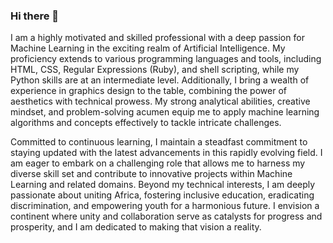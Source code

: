 ### Hi there 👋
I am a highly motivated and skilled professional with a deep passion for Machine Learning in the exciting realm of Artificial Intelligence. My proficiency extends to various programming languages and tools, including HTML, CSS, Regular Expressions (Ruby), and shell scripting, while my Python skills are at an intermediate level. Additionally, I bring a wealth of experience in graphics design to the table, combining the power of aesthetics with technical prowess. My strong analytical abilities, creative mindset, and problem-solving acumen equip me to apply machine learning algorithms and concepts effectively to tackle intricate challenges.

Committed to continuous learning, I maintain a steadfast commitment to staying updated with the latest advancements in this rapidly evolving field. I am eager to embark on a challenging role that allows me to harness my diverse skill set and contribute to innovative projects within Machine Learning and related domains. Beyond my technical interests, I am deeply passionate about uniting Africa, fostering inclusive education, eradicating discrimination, and empowering youth for a harmonious future. I envision a continent where unity and collaboration serve as catalysts for progress and prosperity, and I am dedicated to making that vision a reality.
<!--
**SammyGbabs/SammyGbabs** is a ✨ _special_ ✨ repository because its `README.md` (this file) appears on your GitHub profile.

Here are some ideas to get you started:

- 🔭 I’m currently working on ...
- 🌱 I’m currently learning ...
- 👯 I’m looking to collaborate on ...
- 🤔 I’m looking for help with ...
- 💬 Ask me about ...
- 📫 How to reach me: ...
- 😄 Pronouns: ...
- ⚡ Fun fact: ...
-->
